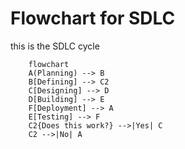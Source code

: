 # Flowchart for SDLC

this is the SDLC cycle

```mermaid
    flowchart
    A(Planning) --> B
    B[Defining] --> C2
    C[Designing] --> D
    D[Building] --> E
    F[Deployment] --> A
    E[Testing] --> F
    C2{Does this work?} -->|Yes| C
    C2 -->|No| A
```